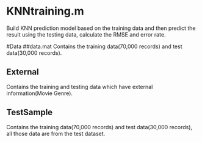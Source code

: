 # KNNtraining.m
Build KNN prediction model based on the training data and then predict the result using the testing data, calculate the RMSE and error rate.

#Data
##data.mat
Contains the training data(70,000 records) and test data(30,000 records).

## External
Contains the training and testing data which have external information(Movie Genre).

## TestSample
Contains the training data(70,000 records) and test data(30,000 records), all those data are from the test dataset.
